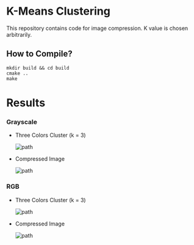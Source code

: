 # K-Means Clustering
This repository contains code for image compression. K value is chosen arbitrarily.

## How to Compile?
```
mkdir build && cd build
cmake ..
make
```
Results
=======
### Grayscale 
* Three Colors Cluster (k = 3)

    ![path](./compressed_images/cluster.PNG)

* Compressed Image

    ![path](./compressed_images/Grayscale_compressed_image.PNG)

### RGB 
* Three Colors Cluster (k = 3)

    ![path](./compressed_images/RGB_cluster.PNG)

* Compressed Image

    ![path](./compressed_images/RGB_compressed_image.PNG)
